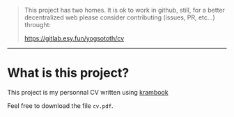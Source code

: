 > This project has two homes.
> It is ok to work in github, still, for a better decentralized web
> please consider contributing (issues, PR, etc...) throught:
>
> https://gitlab.esy.fun/yogsototh/cv

---


# What is this project?

This project is my personnal CV written using [krambook](http://github.com/yogsototh/krambook)

Feel free to download the file `cv.pdf`. 
